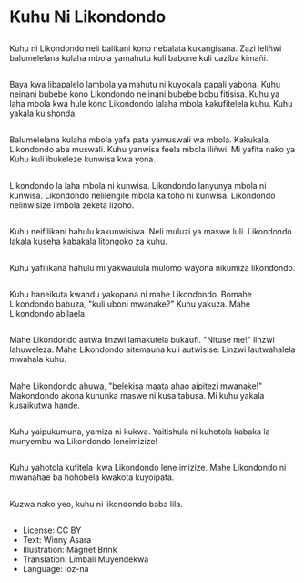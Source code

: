 # Kuhu Ni Likondondo

##
Kuhu ni Likondondo neli balikani kono nebalata kukangisana. Zazi leliñwi balumelelana kulaha mbola yamahutu kuli babone kuli caziba kimañi.

##
Baya kwa libapalelo lambola ya mahutu ni kuyokala papali yabona. Kuhu neinani bubebe kono Likondondo nelinani bubebe bobu fitisisa. Kuhu ya laha mbola kwa hule kono Likondondo lalaha mbola kakufitelela kuhu. Kuhu yakala kuishonda.

##
Balumelelana kulaha mbola yafa pata yamuswali wa mbola. Kakukala, Likondondo aba muswali. Kuhu yanwisa feela mbola iliñwi. Mi yafita nako ya Kuhu kuli ibukeleze kunwisa kwa yona.

##
Likondondo la laha mbola ni kunwisa. Likondondo lanyunya mbola ni kunwisa. Likondondo nelilengile mbola ka toho ni kunwisa. Likondondo nelinwisize limbola zeketa lizoho.

##
Kuhu neifilikani hahulu kakunwisiwa. Neli muluzi ya maswe luli. Likondondo lakala kuseha kabakala litongoko za kuhu.

##
Kuhu yafilikana hahulu mi yakwaulula mulomo wayona nikumiza likondondo.

##
Kuhu haneikuta kwandu yakopana ni mahe Likondondo. Bomahe Likondondo babuza, "kuli uboni mwanake?" Kuhu yakuza. Mahe Likondondo abilaela.

##
Mahe Likondondo autwa linzwi lamakutela bukaufi. "Nituse me!" linzwi lahuweleza. Mahe Likondondo aitemauna kuli autwisise. Linzwi lautwahalela mwahala kuhu.

##
Mahe Likondondo ahuwa, "belekisa maata ahao aipitezi mwanake!" Makondondo akona kununka maswe ni kusa tabusa. Mi kuhu yakala kusaikutwa hande.

##
Kuhu yaipukumuna, yamiza ni kukwa. Yaitishula ni kuhotola kabaka la munyembu wa Likondondo leneimizize!

##
Kuhu yahotola kufitela ikwa Likondondo lene imizize. Mahe Likondondo ni mwanahae ba hohobela kwakota kuyoipata.

##
Kuzwa nako yeo, kuhu ni likondondo baba lila.

##
* License: CC BY
* Text: Winny Asara
* Illustration: Magriet Brink
* Translation: Limbali Muyendekwa
* Language: loz-na
